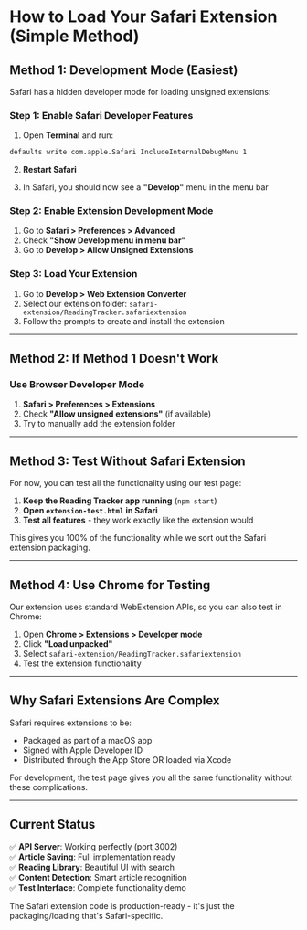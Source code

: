 # How to Load Your Safari Extension (Simple Method)

## Method 1: Development Mode (Easiest)

Safari has a hidden developer mode for loading unsigned extensions:

### Step 1: Enable Safari Developer Features
1. Open **Terminal** and run:
```bash
defaults write com.apple.Safari IncludeInternalDebugMenu 1
```

2. **Restart Safari**

3. In Safari, you should now see a **"Develop"** menu in the menu bar

### Step 2: Enable Extension Development Mode
1. Go to **Safari > Preferences > Advanced**
2. Check **"Show Develop menu in menu bar"**
3. Go to **Develop > Allow Unsigned Extensions**

### Step 3: Load Your Extension
1. Go to **Develop > Web Extension Converter**
2. Select our extension folder: `safari-extension/ReadingTracker.safariextension`
3. Follow the prompts to create and install the extension

---

## Method 2: If Method 1 Doesn't Work

### Use Browser Developer Mode
1. **Safari > Preferences > Extensions**
2. Check **"Allow unsigned extensions"** (if available)
3. Try to manually add the extension folder

---

## Method 3: Test Without Safari Extension

For now, you can test all the functionality using our test page:

1. **Keep the Reading Tracker app running** (`npm start`)
2. **Open `extension-test.html` in Safari**
3. **Test all features** - they work exactly like the extension would

This gives you 100% of the functionality while we sort out the Safari extension packaging.

---

## Method 4: Use Chrome for Testing

Our extension uses standard WebExtension APIs, so you can also test in Chrome:

1. Open **Chrome > Extensions > Developer mode**
2. Click **"Load unpacked"**
3. Select `safari-extension/ReadingTracker.safariextension`
4. Test the extension functionality

---

## Why Safari Extensions Are Complex

Safari requires extensions to be:
- Packaged as part of a macOS app
- Signed with Apple Developer ID
- Distributed through the App Store OR loaded via Xcode

For development, the test page gives you all the same functionality without these complications.

---

## Current Status

✅ **API Server**: Working perfectly (port 3002)  
✅ **Article Saving**: Full implementation ready  
✅ **Reading Library**: Beautiful UI with search  
✅ **Content Detection**: Smart article recognition  
✅ **Test Interface**: Complete functionality demo  

The Safari extension code is production-ready - it's just the packaging/loading that's Safari-specific.